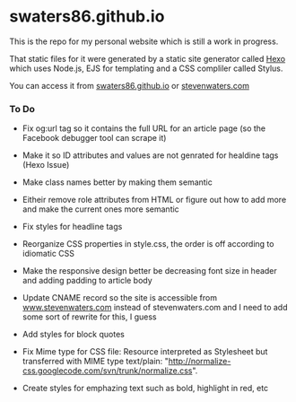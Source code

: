 swaters86.github.io
===================

This is the repo for my personal website which is still a work in progress. 

That static files for it were generated by a static site generator called [Hexo](http://hexo.io/) which uses Node.js,  EJS for templating and a CSS compliler called Stylus. 

You can access it from [swaters86.github.io](http://swaters86.github.io/) or [stevenwaters.com](http://stevenwaters.com)

### To Do 

- Fix og:url tag so it contains the full URL for an article page (so the Facebook debugger tool can scrape it)

- Make it so ID attributes and values are not genrated for healdine tags (Hexo Issue)

- Make class names better by making them semantic 

- Eitheir remove role attributes from HTML or figure out how to add more and make the current ones more semantic 

- Fix styles for headline tags 

- Reorganize CSS properties in style.css, the order is off according to idiomatic CSS

- Make the responsive design better be decreasing font size in header and adding padding to article body 

- Update CNAME record so the site is accessible from www.stevenwaters.com instead of stevenwaters.com and I need to add some sort of rewrite for this, I guess 

- Add styles for block quotes 

- Fix Mime type for CSS file: Resource interpreted as Stylesheet but transferred with MIME type text/plain: "http://normalize-css.googlecode.com/svn/trunk/normalize.css". 

- Create styles for emphazing text such as bold, highlight in red, etc
